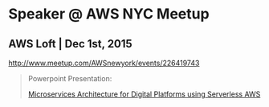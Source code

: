 # Speaker @ AWS NYC Meetup

## AWS Loft | Dec 1st, 2015
http://www.meetup.com/AWSnewyork/events/226419743

> Powerpoint Presentation: 
>
> [Microservices Architecture for Digital Platforms using Serverless AWS](http://www.slideshare.net/mitocgroup/microservices-architecture-for-digital-platforms-using-serverless-aws)
